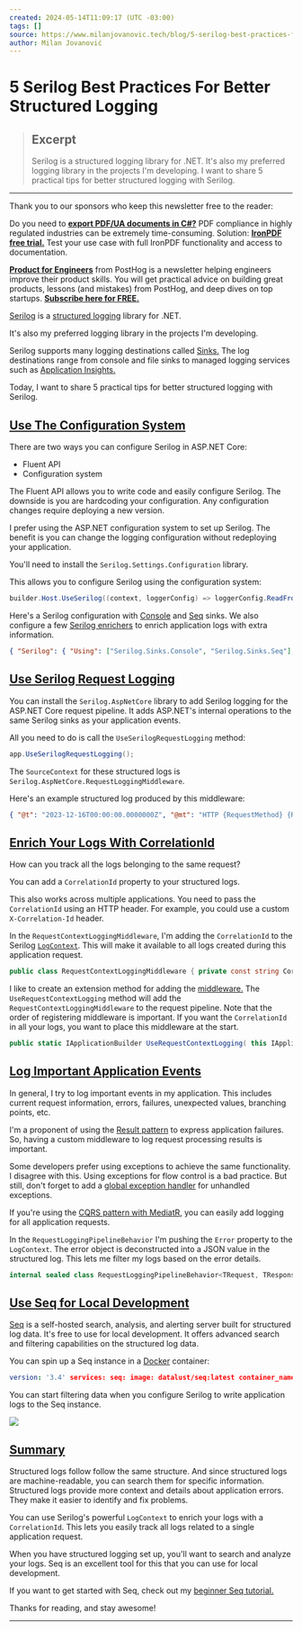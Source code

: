 ```yaml
---
created: 2024-05-14T11:09:17 (UTC -03:00)
tags: []
source: https://www.milanjovanovic.tech/blog/5-serilog-best-practices-for-better-structured-logging?utm_source=Twitter&utm_medium=social&utm_campaign=13.05.2024
author: Milan Jovanović
---
```


# 5 Serilog Best Practices For Better Structured Logging

> ## Excerpt
> Serilog is a structured logging library for .NET. It's also my preferred logging library in the projects I'm developing. I want to share 5 practical tips for better structured logging with Serilog.

---
Thank you to our sponsors who keep this newsletter free to the reader:

Do you need to [**export PDF/UA documents in C#?**](https://ironpdf.com/how-to/pdfa/?utm_source=milan&utm_medium=email&utm_campaign=milan) PDF compliance in highly regulated industries can be extremely time-consuming. Solution: [**IronPDF free trial.**](https://ironpdf.com/how-to/pdfa/?utm_source=milan&utm_medium=email&utm_campaign=milan) Test your use case with full IronPDF functionality and access to documentation.

[**Product for Engineers**](https://newsletter.posthog.com/) from PostHog is a newsletter helping engineers improve their product skills. You will get practical advice on building great products, lessons (and mistakes) from PostHog, and deep dives on top startups. [**Subscribe here for FREE.**](https://newsletter.posthog.com/)

[Serilog](https://serilog.net/) is a [structured logging](https://www.milanjovanovic.tech/blog/structured-logging-in-asp-net-core-with-serilog) library for .NET.

It's also my preferred logging library in the projects I'm developing.

Serilog supports many logging destinations called [Sinks.](https://github.com/serilog/serilog/wiki/Provided-Sinks) The log destinations range from console and file sinks to managed logging services such as [Application Insights.](https://github.com/serilog-contrib/serilog-sinks-applicationinsights)

Today, I want to share 5 practical tips for better structured logging with Serilog.

## [Use The Configuration System](https://www.milanjovanovic.tech/blog/5-serilog-best-practices-for-better-structured-logging?utm_source=Twitter&utm_medium=social&utm_campaign=13.05.2024#use-the-configuration-system)

There are two ways you can configure Serilog in ASP.NET Core:

-   Fluent API
-   Configuration system

The Fluent API allows you to write code and easily configure Serilog. The downside is you are hardcoding your configuration. Any configuration changes require deploying a new version.

I prefer using the ASP.NET configuration system to set up Serilog. The benefit is you can change the logging configuration without redeploying your application.

You'll need to install the `Serilog.Settings.Configuration` library.

This allows you to configure Serilog using the configuration system:

```csharp
builder.Host.UseSerilog((context, loggerConfig) => loggerConfig.ReadFrom.Configuration(context.Configuration));
```

Here's a Serilog configuration with [Console](https://github.com/serilog/serilog-sinks-console) and [Seq](https://github.com/datalust/serilog-sinks-seq) sinks. We also configure a few [Serilog enrichers](https://github.com/serilog/serilog/wiki/Enrichment) to enrich application logs with extra information.

```json
{ "Serilog": { "Using": ["Serilog.Sinks.Console", "Serilog.Sinks.Seq"], "MinimiumLevel": { "Default": "Information", "Override": { "Micrsoft": "Information" } }, "WriteTo": [ { "Name": "Console" }, { "Name": "Seq", "Args": { "serverUrl": "http://localhost:5341" } } ], "Enrich": ["FromLogContext", "WithMachineName", "WithThreadId"] } }
```

## [Use Serilog Request Logging](https://www.milanjovanovic.tech/blog/5-serilog-best-practices-for-better-structured-logging?utm_source=Twitter&utm_medium=social&utm_campaign=13.05.2024#use-serilog-request-logging)

You can install the `Serilog.AspNetCore` library to add Serilog logging for the ASP.NET Core request pipeline. It adds ASP.NET's internal operations to the same Serilog sinks as your application events.

All you need to do is call the `UseSerilogRequestLogging` method:

```csharp
app.UseSerilogRequestLogging();
```

The `SourceContext` for these structured logs is `Serilog.AspNetCore.RequestLoggingMiddleware`.

Here's an example structured log produced by this middleware:

```json
{ "@t": "2023-12-16T00:00:00.0000000Z", "@mt": "HTTP {RequestMethod} {RequestPath} responded {StatusCode} in {Elapsed:0.0000} ms", "@m": "HTTP POST /api/users responded 409 in 24.7928 ms", "@i": "37aa1435", "@r": ["24.7928"], "@tr": "61a449a8606fdb64e88d6c64b7b7354e", "@sp": "163ed90674cb12f6", "ConnectionId": "0HMVSP0L8FVEN", "CorrelationId": "0HMVSP0L8FVEN:0000000B", "Elapsed": 24.792778, "RequestId": "0HMVSP0L8FVEN:0000000B", "RequestMethod": "POST", "RequestPath": "/api/users", "SourceContext": "Serilog.AspNetCore.RequestLoggingMiddleware", "StatusCode": 409 }
```

## [Enrich Your Logs With CorrelationId](https://www.milanjovanovic.tech/blog/5-serilog-best-practices-for-better-structured-logging?utm_source=Twitter&utm_medium=social&utm_campaign=13.05.2024#enrich-your-logs-with-correlationid)

How can you track all the logs belonging to the same request?

You can add a `CorrelationId` property to your structured logs.

This also works across multiple applications. You need to pass the `CorrelationId` using an HTTP header. For example, you could use a custom `X-Correlation-Id` header.

In the `RequestContextLoggingMiddleware`, I'm adding the `CorrelationId` to the Serilog [`LogContext`](https://github.com/serilog/serilog/wiki/Enrichment#the-logcontext). This will make it available to all logs created during this application request.

```csharp
public class RequestContextLoggingMiddleware { private const string CorrelationIdHeaderName = "X-Correlation-Id"; private readonly RequestDelegate _next; public RequestContextLoggingMiddleware(RequestDelegate next) { _next = next; } public Task Invoke(HttpContext context) { string correlationId = GetCorrelationId(context); using (LogContext.PushProperty("CorrelationId", correlationId)) { return _next.Invoke(context); } } private static string GetCorrelationId(HttpContext context) { context.Request.Headers.TryGetValue( CorrelationIdHeaderName, out StringValues correlationId); return correlationId.FirstOrDefault() ?? context.TraceIdentifier; } }
```

I like to create an extension method for adding the [middleware.](https://www.milanjovanovic.tech/blog/3-ways-to-create-middleware-in-asp-net-core) The `UseRequestContextLogging` method will add the `RequestContextLoggingMiddleware` to the request pipeline. Note that the order of registering middleware is important. If you want the `CorrelationId` in all your logs, you want to place this middleware at the start.

```csharp
public static IApplicationBuilder UseRequestContextLogging( this IApplicationBuilder app) { app.UseMiddleware<RequestContextLoggingMiddleware>(); return app; }
```

## [Log Important Application Events](https://www.milanjovanovic.tech/blog/5-serilog-best-practices-for-better-structured-logging?utm_source=Twitter&utm_medium=social&utm_campaign=13.05.2024#log-important-application-events)

In general, I try to log important events in my application. This includes current request information, errors, failures, unexpected values, branching points, etc.

I'm a proponent of using the [Result pattern](https://www.milanjovanovic.tech/blog/functional-error-handling-in-dotnet-with-the-result-pattern) to express application failures. So, having a custom middleware to log request processing results is important.

Some developers prefer using exceptions to achieve the same functionality. I disagree with this. Using exceptions for flow control is a bad practice. But still, don't forget to add a [global exception handler](https://www.milanjovanovic.tech/blog/global-error-handling-in-aspnetcore-8) for unhandled exceptions.

If you're using the [CQRS pattern with MediatR](https://www.milanjovanovic.tech/blog/cqrs-pattern-with-mediatr), you can easily add logging for all application requests.

In the `RequestLoggingPipelineBehavior` I'm pushing the `Error` property to the `LogContext`. The error object is deconstructed into a JSON value in the structured log. This lets me filter my logs based on the error details.

```csharp
internal sealed class RequestLoggingPipelineBehavior<TRequest, TResponse> : IPipelineBehavior<TRequest, TResponse> where TRequest : class where TResponse : Result { private readonly ILogger _logger; public RequestLoggingPipelineBehavior(ILogger logger) { _logger = logger; } public async Task<TResponse> Handle( TRequest request, RequestHandlerDelegate<TResponse> next, CancellationToken cancellationToken) { string requestName = typeof(TRequest).Name; _logger.LogInformation( "Processing request {RequestName}", requestName); TResponse result = await next(); if (result.IsSuccess) { _logger.LogInformation( "Completed request {RequestName}", requestName); } else { using (LogContext.PushProperty("Error", result.Error, true)) { _logger.LogError( "Completed request {RequestName} with error", requestName); } } return result; } }
```

## [Use Seq for Local Development](https://www.milanjovanovic.tech/blog/5-serilog-best-practices-for-better-structured-logging?utm_source=Twitter&utm_medium=social&utm_campaign=13.05.2024#use-seq-for-local-development)

[Seq](https://datalust.co/seq) is a self-hosted search, analysis, and alerting server built for structured log data. It's free to use for local development. It offers advanced search and filtering capabilities on the structured log data.

You can spin up a Seq instance in a [Docker](https://www.docker.com/) container:

```yaml
version: '3.4' services: seq: image: datalust/seq:latest container_name: seq environment: - ACCEPT_EULA=Y ports: - 5341:5341 - 8081:80
```

You can start filtering data when you configure Serilog to write application logs to the Seq instance.

![](https://www.milanjovanovic.tech/blogs/mnw_068/seq.png?imwidth=3840)

## [Summary](https://www.milanjovanovic.tech/blog/5-serilog-best-practices-for-better-structured-logging?utm_source=Twitter&utm_medium=social&utm_campaign=13.05.2024#summary)

Structured logs follow follow the same structure. And since structured logs are machine-readable, you can search them for specific information. Structured logs provide more context and details about application errors. They make it easier to identify and fix problems.

You can use Serilog's powerful `LogContext` to enrich your logs with a `CorrelationId`. This lets you easily track all logs related to a single application request.

When you have structured logging set up, you'll want to search and analyze your logs. Seq is an excellent tool for this that you can use for local development.

If you want to get started with Seq, check out my [beginner Seq tutorial.](https://youtu.be/mT8ZkXafuZk)

Thanks for reading, and stay awesome!

___
